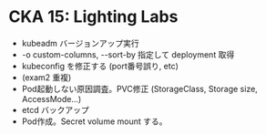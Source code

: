 # CKA 15: Lighting Labs

* kubeadm バージョンアップ実行
* -o custom-columns, --sort-by 指定して deployment 取得
* kubeconfig を修正する (port番号誤り, etc)
* (exam2 重複) 
* Pod起動しない原因調査。PVC修正 (StorageClass, Storage size, AccessMode...)
* etcd バックアップ
* Pod作成。Secret volume mount する。

